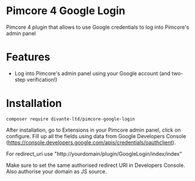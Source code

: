 # Pimcore 4 Google Login
Pimcore 4 plugin that allows to use Google credentials to log into Pimcore's admin panel
# Features
  - Log into Pimcore's admin panel using your Google account (and two-step verification!)
# Installation
```
composer require divante-ltd/pimcore-google-login
```
After installation, go to Extensions in your Pimcore admin panel, click on configure. Fill up all the fields using data from Google Developers Console (https://console.developers.google.com/apis/credentials/oauthclient).

For redirect_uri use "http://yourdomain/plugin/GoogleLogin/index/index"

Make sure to set the same authorised redirect URI in Developers Console. Also authorise your domain as JS source.
